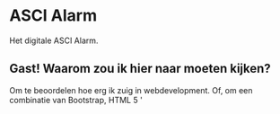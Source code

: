 # ASCI Alarm
Het digitale ASCI Alarm.

## Gast! Waarom zou ik hier naar moeten kijken?
Om te beoordelen hoe erg ik zuig in webdevelopment. Of, om een combinatie van Bootstrap, HTML 5 '<audio>' en JavaScript te bekijken. Hergebruik het en pas het aan _as you see fit_.
Alle code is vrijgegeven onder de meest liberale licentie die ik kon vinden. Zie LICENSE voor alle details.
